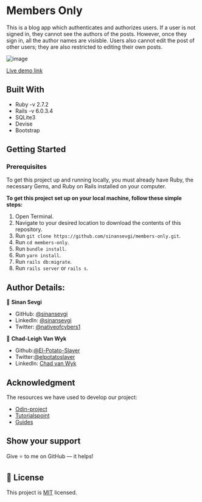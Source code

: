 # Members Only

This is a blog app which authenticates and authorizes users. If a user is not signed in, they cannot see the authors of the posts. However, once they sign in, all the author names are visisble. Users also cannot edit the post of other users; they are also restricted to editing their own posts.  

![image](https://user-images.githubusercontent.com/43865875/101761969-7a608600-3ae5-11eb-9d98-26d697adbb0d.png)

[Live demo link](https://agile-waters-48745.herokuapp.com/)


## Built With

- Ruby -v  2.7.2
- Rails -v 6.0.3.4
- SQLite3
- Devise
- Bootstrap


## Getting Started

### Prerequisites

To get this project up and running locally, you must already have Ruby, the necessary Gems, and Ruby on Rails installed on your computer.

**To get this project set up on your local machine, follow these simple steps:**

1. Open Terminal.
2. Navigate to your desired location to download the contents of this repository.
3. Run ```git clone https://github.com/sinansevgi/members-only.git```.
4. Run ```cd members-only```.
5. Run ```bundle install```.
6. Run ```yarn install```.
7. Run ```rails db:migrate```.
8. Run ```rails server``` or ```rails s```.


## Author Details:

👤 **Sinan Sevgi**

- GitHub: [@sinansevgi](https://github.com/sinansevgi)
- LinkedIn: [@sinansevgi](https://www.linkedin.com/in/sinan-s-52559437/)
- Twitter: [@nativeofcybers1](https://twitter.com/nativeofcybers1)


👤 **Chad-Leigh Van Wyk**

- Github:[@El-Potato-Slayer](https://github.com/El-Potato-Slayer)
- Twitter:[@elpotatoslayer](https://twitter.com/elpotatoslayer)
- LinkedIn: [Chad van Wyk](https://www.linkedin.com/in/chad-van-wyk-4228b21a6/)

## Acknowledgment
The resources we have used to develop our project:

- [Odin-project](https://www.theodinproject.com/courses/ruby-on-rails/lessons/building-with-active-record-ruby-on-rails)
- [Tutorialspoint](https://www.tutorialspoint.com/ruby-on-rails/rails-migrations.htm)
- [Guides](https://guides.rubyonrails.org/active_record_validations.html#length)

## Show your support

Give ⭐ to me on GitHub — it helps!

## 📝 License

This project is [MIT](lic.url) licensed.  
